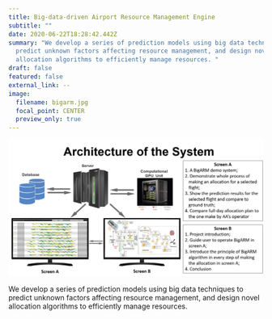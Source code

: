 ```yaml
---
title: Big-data-driven Airport Resource Management Engine
subtitle: ""
date: 2020-06-22T18:28:42.442Z
summary: "We develop a series of prediction models using big data techniques to
  predict unknown factors affecting resource management, and design novel
  allocation algorithms to efficiently manage resources. "
draft: false
featured: false
external_link: --
image:
  filename: bigarm.jpg
  focal_point: CENTER
  preview_only: true
---
```

![](featured.jpg)

We develop a series of prediction models using big data techniques to predict unknown factors affecting resource management, and design novel allocation algorithms to efficiently manage resources.